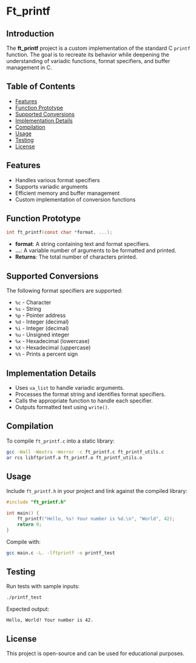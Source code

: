 # Ft_printf

## Introduction
The **ft_printf** project is a custom implementation of the standard C `printf` function. The goal is to recreate its behavior while deepening the understanding of variadic functions, format specifiers, and buffer management in C.

## Table of Contents
- [Features](#features)
- [Function Prototype](#function-prototype)
- [Supported Conversions](#supported-conversions)
- [Implementation Details](#implementation-details)
- [Compilation](#compilation)
- [Usage](#usage)
- [Testing](#testing)
- [License](#license)

## Features
- Handles various format specifiers
- Supports variadic arguments
- Efficient memory and buffer management
- Custom implementation of conversion functions

## Function Prototype
```c
int ft_printf(const char *format, ...);
```
- **format**: A string containing text and format specifiers.
- **...**: A variable number of arguments to be formatted and printed.
- **Returns**: The total number of characters printed.

## Supported Conversions
The following format specifiers are supported:
- `%c` - Character
- `%s` - String
- `%p` - Pointer address
- `%d` - Integer (decimal)
- `%i` - Integer (decimal)
- `%u` - Unsigned integer
- `%x` - Hexadecimal (lowercase)
- `%X` - Hexadecimal (uppercase)
- `%%` - Prints a percent sign

## Implementation Details
- Uses `va_list` to handle variadic arguments.
- Processes the format string and identifies format specifiers.
- Calls the appropriate function to handle each specifier.
- Outputs formatted text using `write()`.

## Compilation
To compile `ft_printf.c` into a static library:
```sh
gcc -Wall -Wextra -Werror -c ft_printf.c ft_printf_utils.c
ar rcs libftprintf.a ft_printf.o ft_printf_utils.o
```

## Usage
Include `ft_printf.h` in your project and link against the compiled library:

```c
#include "ft_printf.h"

int main() {
    ft_printf("Hello, %s! Your number is %d.\n", "World", 42);
    return 0;
}
```

Compile with:
```sh
gcc main.c -L. -lftprintf -o printf_test
```

## Testing
Run tests with sample inputs:
```sh
./printf_test
```
Expected output:
```
Hello, World! Your number is 42.
```

## License
This project is open-source and can be used for educational purposes.

